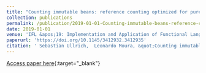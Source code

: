 ```yaml
---
title: "Counting immutable beans: reference counting optimized for purely functional programming"
collection: publications
permalink: /publication/2019-01-01-Counting-immutable-beans-reference-counting-optimized-for-purely-functional-programming
date: 2019-01-01
venue: 'IFL &apos;19: Implementation and Application of Functional Languages, Singapore, September 25-27, 2019'
paperurl: 'https://doi.org/10.1145/3412932.3412935'
citation: ' Sebastian Ullrich,  Leonardo Moura, &quot;Counting immutable beans: reference counting optimized for purely functional programming.&quot; IFL &amp;apos;19: Implementation and Application of Functional Languages, Singapore, September 25-27, 2019, 2019.'
---
```

[Access paper here](https://doi.org/10.1145/3412932.3412935){:target="_blank"}
